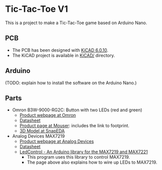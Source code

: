 # Tic-Tac-Toe V1

This is a project to make a Tic-Tac-Toe game based on Arduino Nano.

## PCB

 * The PCB has been designed with [KiCAD 6.0.10](https://www.kicad.org/).
 * The KiCAD project is available in [KiCAD/](KiCAD/) directory.
 
## Arduino

(TODO: explain how to install the software on the Arduino Nano.)

## Parts

 * Omron B3W-9000-RG2C: Button with two LEDs (red and green)
   * [Product webpage at Omron](https://components.omron.com/eu-en/products/switches/B3W-9)
   * [Datasheet](https://components.omron.com/eu-en/datasheet_pdf/A167-E1.pdf)
   * [Product page at Mouser](https://www.mouser.com/ProductDetail/Omron-Electronics/B3W-9000-RG2C?qs=QTkYtwcxD6NNQk1oSF8osQ%3D%3D): includes the link to footprint.
   * [3D Model at SnapEDA](https://www.snapeda.com/parts/B3W-9000-RG2C/Omron%20Electronics/view-part/?ref=digikey)
 * Analog Devices MAX7219
   * [Product webpage at Analog Devices](https://www.analog.com/en/products/max7219.html)
   * [Datasheet](https://www.analog.com/media/en/technical-documentation/data-sheets/MAX7219-MAX7221.pdf)
   * [LedControl - An Arduino library for the MAX7219 and MAX7221](http://wayoda.github.io/LedControl/index.html)
     * This program uses this library to control MAX7219.
     * The page above also explains how to wire up LEDs to MAX7219.
